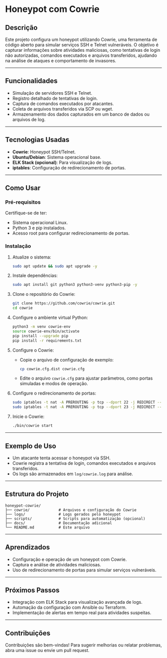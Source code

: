 # Honeypot com Cowrie

## Descrição
Este projeto configura um honeypot utilizando Cowrie, uma ferramenta de código aberto para simular serviços SSH e Telnet vulneráveis. O objetivo é capturar informações sobre atividades maliciosas, como tentativas de login não autorizadas, comandos executados e arquivos transferidos, ajudando na análise de ataques e comportamento de invasores.

---

## Funcionalidades
- Simulação de servidores SSH e Telnet.
- Registro detalhado de tentativas de login.
- Captura de comandos executados por atacantes.
- Coleta de arquivos transferidos via SCP ou wget.
- Armazenamento dos dados capturados em um banco de dados ou arquivos de log.

---

## Tecnologias Usadas
- **Cowrie**: Honeypot SSH/Telnet.
- **Ubuntu/Debian**: Sistema operacional base.
- **ELK Stack (opcional)**: Para visualização de logs.
- **iptables**: Configuração de redirecionamento de portas.

---

## Como Usar

### Pré-requisitos
Certifique-se de ter:
- Sistema operacional Linux.
- Python 3 e pip instalados.
- Acesso root para configurar redirecionamento de portas.

### Instalação

1. Atualize o sistema:
   ```bash
   sudo apt update && sudo apt upgrade -y
   ```

2. Instale dependências:
   ```bash
   sudo apt install git python3 python3-venv python3-pip -y
   ```

3. Clone o repositório do Cowrie:
   ```bash
   git clone https://github.com/cowrie/cowrie.git
   cd cowrie
   ```

4. Configure o ambiente virtual Python:
   ```bash
   python3 -m venv cowrie-env
   source cowrie-env/bin/activate
   pip install --upgrade pip
   pip install -r requirements.txt
   ```

5. Configure o Cowrie:
   - Copie o arquivo de configuração de exemplo:
     ```bash
     cp cowrie.cfg.dist cowrie.cfg
     ```
   - Edite o arquivo `cowrie.cfg` para ajustar parâmetros, como portas simuladas e modos de operação.

6. Configure o redirecionamento de portas:
   ```bash
   sudo iptables -t nat -A PREROUTING -p tcp --dport 22 -j REDIRECT --to-port 2222
   sudo iptables -t nat -A PREROUTING -p tcp --dport 23 -j REDIRECT --to-port 2223
   ```

7. Inicie o Cowrie:
   ```bash
   ./bin/cowrie start
   ```

---

## Exemplo de Uso
- Um atacante tenta acessar o honeypot via SSH.
- Cowrie registra a tentativa de login, comandos executados e arquivos transferidos.
- Os logs são armazenados em `log/cowrie.log` para análise.

---

## Estrutura do Projeto
```plaintext
honeypot-cowrie/
├── cowrie/             # Arquivos e configuração do Cowrie
├── logs/               # Logs gerados pelo honeypot
├── scripts/            # Scripts para automatização (opcional)
├── docs/               # Documentação adicional
└── README.md           # Este arquivo
```

---

## Aprendizados
- Configuração e operação de um honeypot com Cowrie.
- Captura e análise de atividades maliciosas.
- Uso de redirecionamento de portas para simular serviços vulneráveis.

---

## Próximos Passos
- Integração com ELK Stack para visualização avançada de logs.
- Automação da configuração com Ansible ou Terraform.
- Implementação de alertas em tempo real para atividades suspeitas.

---

## Contribuições
Contribuições são bem-vindas! Para sugerir melhorias ou relatar problemas, abra uma issue ou envie um pull request.
